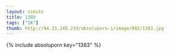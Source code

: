 ```yaml
--- 
layout: sieutv
title: 1383
tags: ["1k"]
thumb: http://94.23.248.219/absoluporn-1/image/002/1383.jpg
---
```

{% include absoluporn key="1383" %} 
